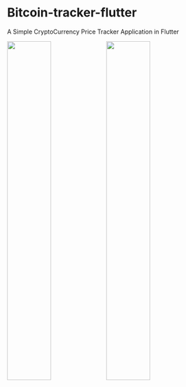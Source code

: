 # Bitcoin-tracker-flutter
A Simple CryptoCurrency Price Tracker Application in Flutter

<img src="https://user-images.githubusercontent.com/26218210/132696758-859427d8-28da-4976-b47e-8b81b84272f8.png" width="45%"></img> <img src="https://user-images.githubusercontent.com/26218210/132696780-76a11c71-862f-4c24-8369-9a136ced5a73.png" width="45%"></img> 

